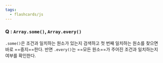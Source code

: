 ```yaml
---
tags:
  - flashcards/js
---
```

### Q : `Array.some()`, `Array.every()`
`.some()`은 조건과 일치하는 원소가 있는지 검색하고 첫 번째 일치하는 원소를 찾으면 바로 ==중지==한다. 반면 `.every()`는 ==모든 원소==가 주어진 조건과 일치하는지 여부를 확인한다.